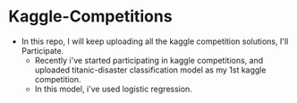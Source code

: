 # Kaggle-Competitions
- In this repo, I will keep uploading all the kaggle competition solutions, I'll Participate.
  - Recently i've started participating in kaggle competitions, and uploaded titanic-disaster classification model as my 1st kaggle competition.
  - In this model, i've used logistic regression.
